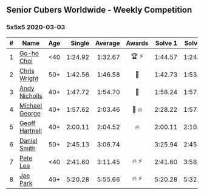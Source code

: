 ## Senior Cubers Worldwide - Weekly Competition
### 5x5x5 2020-03-03

| # | Name | Age | Single | Average | Awards | Solve 1 | Solve 2 | Solve 3 | Solve 4 | Solve 5 | Video |
| :--: | -- | :--: | --: | --: | :--: | --: | --: | --: | --: | --: | :-- |
| 1 | [Go-ho Choi](../../persons/go_ho_choi.md) | <40 | 1:24.92 | 1:32.67 | 🏆 ⚡ | 1:44.57 | 1:24.92 | 1:29.82 | 1:31.32 | 1:36.86 | [Link](https://www.facebook.com/events/2637344919882558/permalink/2640917149525335/) |
| 2 | [Chris Wright](../../persons/chris_wright.md) | 50+ | 1:42.56 | 1:46.58 | 🥇 | 1:42.73 | 1:53.75 | 1:52.99 | 1:44.03 | 1:42.56 | [Link](https://www.facebook.com/events/2637344919882558/permalink/2639952702955113/) |
| 3 | [Andy Nicholls](../../persons/andy_nicholls.md) | 40+ | 1:47.72 | 1:54.70 | 🥈 | 1:58.24 | 1:57.82 | 1:47.72 | 1:54.98 | 1:51.31 | [Link](https://www.facebook.com/events/2637344919882558/permalink/2639058019711248/) |
| 4 | [Michael George](../../persons/michael_george.md) | 40+ | 1:57.62 | 2:03.46 | 🥉 🔥 | 2:28.22 | 1:57.99 | 2:01.67 | 1:57.62 | 2:10.71 | [Link](https://www.facebook.com/events/2637344919882558/permalink/2639967129620337/) |
| 5 | [Geoff Hartnell](../../persons/geoff_hartnell.md) | 40+ | 2:00.11 | 2:04.52 | 🔥 | 2:00.11 | 2:10.94 | 2:04.80 | 2:04.61 | 2:04.17 | [Link](https://www.facebook.com/events/2637344919882558/permalink/2639227679694282/) |
| 6 | [Daniel Smith](../../persons/daniel_smith.md) | 50+ | 2:45.13 | 3:06.74 |  | 3:25.94 | 2:45.13 | 3:09.16 | DNS | DNS | [Link](https://www.facebook.com/events/2637344919882558/permalink/2642874512662932/) |
| 7 | [Pete Lee](../../persons/pete_lee.md) | <40 | 2:41.60 | 3:11.45 | 🔥 ⚡ | 2:41.60 | 3:58.48 | 2:54.29 | DNS | DNS | [Link](https://www.facebook.com/events/2637344919882558/permalink/2641118259505224/) |
| 8 | [Jae Park](../../persons/jae_park.md) | 40+ | 5:20.28 | 5:55.66 | 🔥 ⚡ | 5:20.28 | 5:32.92 | 6:53.78 | DNS | DNS | [Link](https://www.facebook.com/events/2637344919882558/permalink/2637707586512958/) |

<!-- Global site tag (gtag.js) - Google Analytics -->
<script async src="https://www.googletagmanager.com/gtag/js?id=UA-86348435-3"></script>
<script>window.dataLayer = window.dataLayer || []; function gtag() {dataLayer.push(arguments);} gtag('js', new Date()); gtag('config', 'UA-86348435-3');</script>
